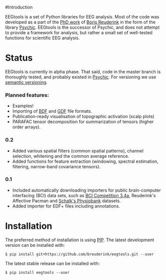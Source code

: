 #Introduction

EEGtools is a set of Python libraries for EEG analysis. Most of the code was
developed as a part of the [PhD
work](https://github.com/downloads/breuderink/phdthesis/reuderink2011rbc.zip)
of [Boris Reuderink](http://borisreuderink.nl) in the form of the library
[Psychic](https://github.com/breuderink/psychic). EEGtools is the successor of
Psychic, and does not attempt to provide a framework for analysis, but rather a
small set of well-tested functions for scientific EEG analysis.


# Status
EEGtools is currently in alpha phase. That said, code in the master branch is
thoroughly tested, and probably existed in
[Psychic](https://github.com/breuderink/psychic). For versioning we use
[semantic versioning](semver.org).


### Planned features:
- Examples!
- Importing of [BDF](http://www.biosemi.com/faq/file_format.htm) and
  [GDF](http://arxiv.org/abs/cs.DB/0608052) file formats.
- Publication-ready visualisation of topographic activation (scalp plots)
- PARAFAC tensor decomposition for summarization of tensors (higher order
  arrays).

### 0.2
- Added various spatial filters (common spatial patterns), channel selection,
  whitening and the common average reference.
- Added functions for feature extraction (windowing, spectral estimation,
  filtering, narrow-band covariance tensors).

### 0.1
- Included automatically downloading importers for public brain-computer interfacing (BCI) data sets,
  such as [BCI Competition
  3.4a](http://www.bbci.de/competition/iii/#data_set_iva), Reuderink's
  Affective Pacman and [Schalk's
  Physiobank](http://www.physionet.org/pn4/eegmmidb/) datasets.
- Added importer for EDF+ files including annotations.


# Installation

The preferred method of installation is using
[PIP](http://www.pip-installer.org). The latest development version can be
installed with:

    $ pip install git+https://github.com/breuderink/eegtools.git --user

The latest stable release can be installed with:

    $ pip install eegtools --user
